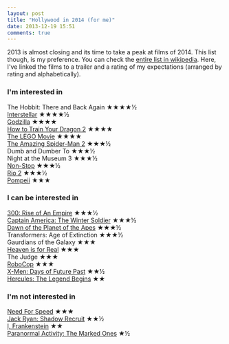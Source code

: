 ```yaml
---
layout: post
title: "Hollywood in 2014 (for me)"
date: 2013-12-19 15:51
comments: true
---
```


2013 is almost closing and its time to take a peak at films of 2014. This list though, is my preference. You can check the [entire list in wikipedia][1]. Here, I've linked the films to a trailer and a rating of my expectations (arranged by rating and alphabetically).

<!-- more -->

### I'm interested in

The Hobbit: There and Back Again ★★★★½  
[Interstellar](http://www.youtube.com/watch?v=3WzHXI5HizQ) ★★★★½  
[Godzilla](http://www.youtube.com/watch?v=mBwsUD7jYCI) ★★★★  
[How to Train Your Dragon 2](http://www.youtube.com/watch?v=Z9a4PvzlqoQ) ★★★★  
[The LEGO Movie](http://www.youtube.com/watch?v=fZ_JOBCLF-I) ★★★★  
[The Amazing Spider-Man 2](http://www.youtube.com/watch?v=nbp3Ra3Yp74) ★★★½  
Dumb and Dumber To ★★★½  
Night at the Museum 3 ★★★½  
[Non-Stop](http://www.youtube.com/watch?v=jiHDJ19A3dk) ★★★½  
[Rio 2](http://www.youtube.com/watch?v=IkZM1Zc0mBU) ★★★½  
[Pompeii](http://www.youtube.com/watch?v=t6TRwfxDICM) ★★★  

### I can be interested in

[300: Rise of An Empire](http://www.youtube.com/watch?v=2zqy21Z29ps) ★★★½  
[Captain America: The Winter Soldier](http://www.youtube.com/watch?v=NLWsK1ZFunA) ★★★½  
[Dawn of the Planet of the Apes](http://www.youtube.com/watch?v=v0wP5ZkaUGg) ★★★½  
Transformers: Age of Extinction ★★★½  
Gaurdians of the Galaxy ★★★  
[Heaven is for Real](http://www.youtube.com/watch?v=N-ewaCVARtM) ★★★  
The Judge ★★★  
[RoboCop](http://www.youtube.com/watch?v=INmtQXUXez8) ★★★  
[X-Men: Days of Future Past](http://www.youtube.com/watch?v=pK2zYHWDZKo) ★★½  
[Hercules: The Legend Begins](http://www.youtube.com/watch?v=eBq1AupSrLI) ★★  

### I'm not interested in

[Need For Speed](http://www.youtube.com/watch?v=fsrJWUVoXeM) ★★★  
[Jack Ryan: Shadow Recruit](http://www.youtube.com/watch?v=FZtVfmTZftk) ★★½  
[I, Frankenstein](http://www.youtube.com/watch?v=pxOSPfUw3qw) ★★  
[Paranormal Activity: The Marked Ones](http://www.youtube.com/watch?v=J39iyK_aqDE) ★½  


[1]: http://en.wikipedia.org/wiki/2014_in_film
